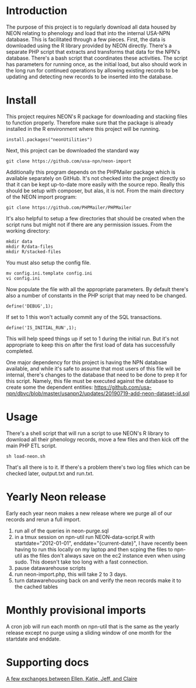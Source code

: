 # Introduction

The purpose of this project is to regularly download all data housed by NEON relating to phenology and load that into the internal USA-NPN database. This is facilitated through a few pieces. First, the data is downloaded using the R library provided by NEON directly. There's a separate PHP script that extracts and transforms that data for the NPN's database. There's a bash script that coordinates these activities. The script has parameters for running once, as the initial load, but also should work in the long run for continued operations by allowing existing records to be updating and detecting new records to be inserted into the database.

# Install

This project requires NEON's R package for downloading and stacking files to function properly. Therefore make sure that the package is already installed in the R environment where this project will be running.

```
install.packages("neonUtilities")
```

Next, this project can be downloaded the standard way

```
git clone https://github.com/usa-npn/neon-import
```

Additionally this program depends on the PHPMailer package which is available separately on GitHub. It's not checked into the project directly so that it can be kept up-to-date more easily with the source repo. Really this should be setup with composer, but alas, it is not. From the main directory of the NEON import program:

```
git clone https://github.com/PHPMailer/PHPMailer
```

It's also helpful to setup a few directories that should be created when the script runs but might not if there are any permission issues. From the working directory:

```
mkdir data
mkdir R/data-files
mkdir R/stacked-files
```

You must also setup the config file.

```
mv config.ini.template config.ini
vi config.ini
```

Now populate the file with all the appropriate parameters. By default there's also a number of constants in the PHP script that may need to be changed.

```
define('DEBUG',1);
```
If set to 1 this won't actually commit any of the SQL transactions.

```
define('IS_INITIAL_RUN',1);
```
This will help speed things up if set to 1 during the initial run. But it's not appropriate to keep this on after the first load of data has successfully completed.


One major dependency for this project is having the NPN databsae available, and while it's safe to assume that most users of this file will be internal, there's changes to the database that need to be done to prep it for this script. Namely, this file must be executed against the database to create some the dependent entities:
https://github.com/usa-npn/dbvc/blob/master/usanpn2/updates/20190719-add-neon-dataset-id.sql

 



# Usage

There's a shell script that will run a script to use NEON's R library to download all their phenology records, move a few files and then kick off the main PHP ETL script.

```
sh load-neon.sh
```

That's all there is to it. If there's a problem there's two log files which can be checked later, output.txt and run.txt.


# Yearly Neon release

Early each year neon makes a new release where we purge all of our records and rerun a full import.
1. run all of the queries in neon-purge.sql
2. in a tmux session on npn-util run NEON-data-script.R with startdate="2012-01-01", enddate="{current-date}", I have recently been having to run this locally on my laptop and then scping the files to npn-util as the files don't always save on the ec2 instance even when using sudo. This doesn't take too long with a fast connection.
3. pause datawarehouse scripts 
4. run neon-import.php, this will take 2 to 3 days.
5. turn datawarehousing back on and verify the neon records make it to the cached tables

# Monthly provisional imports

A cron job will run each month on npn-util that is the same as the yearly release except no purge using a sliding window of one month for the startdate and enddate.

# Supporting docs
[A few exchanges between Ellen, Katie, Jeff, and Claire](https://docs.google.com/document/d/15TbM7Dd2uD-mzTLdXicoQB3voASqgErW34bMS8ypD9Y/edit?tab=t.0)

